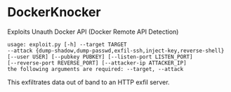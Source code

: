 # DockerKnocker
Exploits Unauth Docker API (Docker Remote API Detection)


```
usage: exploit.py [-h] --target TARGET
--attack {dump-shadow,dump-passwd,exfil-ssh,inject-key,reverse-shell}
[--user USER] [--pubkey PUBKEY] [--listen-port LISTEN_PORT]
[--reverse-port REVERSE_PORT] [--attacker-ip ATTACKER_IP]
the following arguments are required: --target, --attack

```


This exfiltrates data out of band to an HTTP exfil server.
